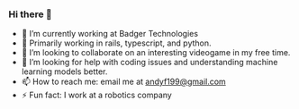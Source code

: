 ### Hi there 👋


- 🔭 I’m currently working at Badger Technologies
- 🌱 Primarily working in rails, typescript, and python.
- 👯 I’m looking to collaborate on an interesting videogame in my free time.
- 🤔 I’m looking for help with coding issues and understanding machine learning models better.
- 📫 How to reach me: email me at andyf199@gmail.com
- ⚡ Fun fact: I work at a robotics company
